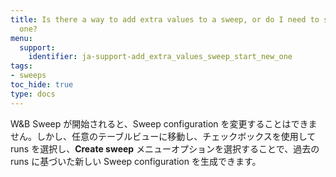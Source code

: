 ```yaml
---
title: Is there a way to add extra values to a sweep, or do I need to start a new
  one?
menu:
  support:
    identifier: ja-support-add_extra_values_sweep_start_new_one
tags:
- sweeps
toc_hide: true
type: docs
---
```


W&B Sweep が開始されると、Sweep configuration を変更することはできません。しかし、任意のテーブルビューに移動し、チェックボックスを使用して runs を選択し、**Create sweep** メニューオプションを選択することで、過去の runs に基づいた新しい Sweep configuration を生成できます。